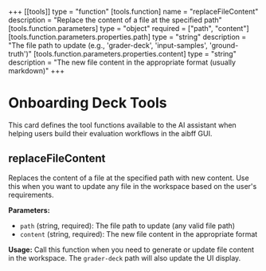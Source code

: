 +++
[[tools]]
type = "function"
[tools.function]
name = "replaceFileContent"
description = "Replace the content of a file at the specified path"
[tools.function.parameters]
type = "object"
required = ["path", "content"]
[tools.function.parameters.properties.path]
type = "string"
description = "The file path to update (e.g., 'grader-deck', 'input-samples', 'ground-truth')"
[tools.function.parameters.properties.content]
type = "string"
description = "The new file content in the appropriate format (usually markdown)"
+++

# Onboarding Deck Tools

This card defines the tool functions available to the AI assistant when helping
users build their evaluation workflows in the aibff GUI.

## replaceFileContent

Replaces the content of a file at the specified path with new content. Use this
when you want to update any file in the workspace based on the user's
requirements.

**Parameters:**

- `path` (string, required): The file path to update (any valid file path)
- `content` (string, required): The new file content in the appropriate format

**Usage:** Call this function when you need to generate or update file content
in the workspace. The `grader-deck` path will also update the UI display.
